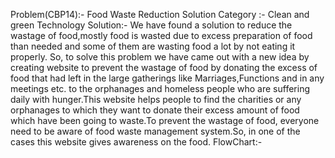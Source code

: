 Problem(CBP14):- Food Waste Reduction Solution
Category :- Clean and green Technology
Solution:- 
We have found a solution to reduce the wastage of food,mostly food is wasted due to excess preparation of food than needed and some of them are wasting food a lot by not eating it properly.
So, to solve this problem we have came out with a new idea by creating website to prevent the wastage of food by donating the excess of food that had left in the large gatherings like
Marriages,Functions and in any meetings etc. to the orphanages and homeless people who are suffering daily with hunger.This website helps people to find the charities or any 
orphanages to which they want to donate their excess amount of food which have been going to waste.To prevent the wastage of food, everyone need to be aware of food waste
management system.So, in one of the cases this website gives awareness on the food.
FlowChart:-



